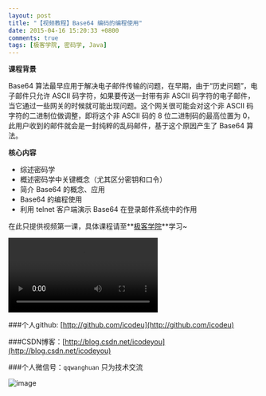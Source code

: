 ```yaml
---
layout: post
title: "【视频教程】Base64 编码的编程使用"
date: 2015-04-16 15:20:33 +0800
comments: true
tags: [极客学院, 密码学, Java]
---
```


**课程背景**

Base64 算法最早应用于解决电子邮件传输的问题，在早期，由于“历史问题”，电子邮件只允许 ASCII 码字符，如果要传送一封带有非 ASCII 码字符的电子邮件，当它通过一些网关的时候就可能出现问题。这个网关很可能会对这个非 ASCII 码字符的二进制位做调整，即将这个非 ASCII 码的 8 位二进制码的最高位置为 0，此用户收到的邮件就会是一封纯粹的乱码邮件，基于这个原因产生了 Base64 算法。

**核心内容**

* 综述密码学
* 概述密码学中关键概念（尤其区分密钥和口令）
* 简介 Base64 的概念、应用
* Base64 的编程使用
* 利用 telnet 客户端演示 Base64 在登录邮件系统中的作用

<!--more-->

在此只提供视频第一课，具体课程请至**[极客学院](http://www.jikexueyuan.com/course/738.html?hmsr=teacher_icodeyou_c738)**学习~

<div class="video-container">
	<video src="http://7xivx9.com1.z0.glb.clouddn.com/jike_Base64编码的编程使用.mp4" controls="controls"></video>
</div>



###个人github:  [http://github.com/icodeu](http://github.com/icodeu)

###CSDN博客：[http://blog.csdn.net/icodeyou](http://blog.csdn.net/icodeyou)

###个人微信号：`qqwanghuan`  只为技术交流

![image](http://7xivx9.com1.z0.glb.clouddn.com/wxqrcode_260.png)